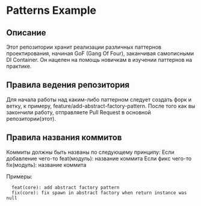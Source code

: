 # Patterns Example
## Описание
Этот репозитории хранит реализации различных паттернов проектирования, начиная GoF (Gang Of Four), заканчивая самописными DI Container. Он нацелен на помощь новичкам в изучении паттернов на практике.
## Правила ведения репозитория
Для начала работы над каким-либо паттерном следует создать форк и ветку, к примеру, feature/add-abstract-factory-pattern.
После того как вы закончили работу, отправляете Pull Request в основной репозитории(этот).
## Правила названия коммитов
Коммиты должны быть названы по следующему принципу:
Если добавление чего-то feat(модуль): название коммита
Если фикс чего-то fix(модуль): название коммита

Примеры:

```
  feat(core): add abstract factory pattern
  fix(core): fix spawn in abstract factory when return instance was null
```
